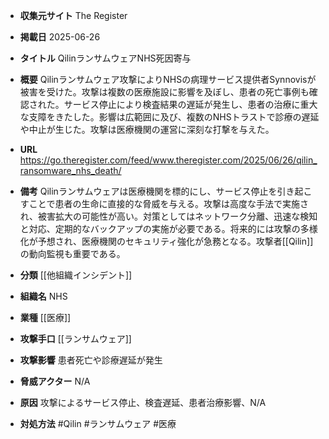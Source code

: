 - **収集元サイト**
The Register

- **掲載日**
2025-06-26

- **タイトル**
QilinランサムウェアNHS死因寄与

- **概要**
Qilinランサムウェア攻撃によりNHSの病理サービス提供者Synnovisが被害を受けた。攻撃は複数の医療施設に影響を及ぼし、患者の死亡事例も確認された。サービス停止により検査結果の遅延が発生し、患者の治療に重大な支障をきたした。影響は広範囲に及び、複数のNHSトラストで診療の遅延や中止が生じた。攻撃は医療機関の運営に深刻な打撃を与えた。

- **URL**
https://go.theregister.com/feed/www.theregister.com/2025/06/26/qilin_ransomware_nhs_death/

- **備考**
Qilinランサムウェアは医療機関を標的にし、サービス停止を引き起こすことで患者の生命に直接的な脅威を与える。攻撃は高度な手法で実施され、被害拡大の可能性が高い。対策としてはネットワーク分離、迅速な検知と対応、定期的なバックアップの実施が必要である。将来的には攻撃の多様化が予想され、医療機関のセキュリティ強化が急務となる。攻撃者[[Qilin]]の動向監視も重要である。

- **分類**
[[他組織インシデント]]

- **組織名**
NHS

- **業種**
[[医療]]

- **攻撃手口**
[[ランサムウェア]]

- **攻撃影響**
患者死亡や診療遅延が発生

- **脅威アクター**
N/A

- **原因**
攻撃によるサービス停止、検査遅延、患者治療影響、N/A

- **対処方法**
#Qilin #ランサムウェア #医療
